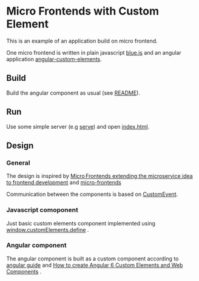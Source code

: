 Micro Frontends with Custom Element
===================================
This is an example of an application build on micro frontend.

One micro frontend is written in plain javascript [blue.js](./blue.js) and an angular
application [angular-custom-elements](./angular-custom-elements).

Build
-----
Build the angular component as usual (see [README](./angular-custom-elements/README.md)).

Run
---
Use some simple server (e.g [serve](https://github.com/vercel/serve)) and open
[index.html](./index.html).

Design
------

### General

The design is inspired
by [Micro Frontends extending the microservice idea to frontend development](https://micro-frontends.org/)
and
[micro-frontends](https://github.com/neuland/micro-frontends)

Communication between the components is based
on [CustomEvent](https://developer.mozilla.org/en-US/docs/Web/API/CustomEvent).

### Javascript comoponent

Just basic custom elements component implemented using
[window.customElements.define](https://developer.mozilla.org/en-US/docs/Web/Web_Components/Using_custom_elements)
.

### Angular component

The angular component is built as a custom component according to
[angular guide](https://angular.io/guide/elements) and
[How to create Angular 6 Custom Elements and Web Components](https://medium.com/@patrick1729/how-to-create-angular-6-custom-elements-web-components-c88814dc6e0a)
. 
